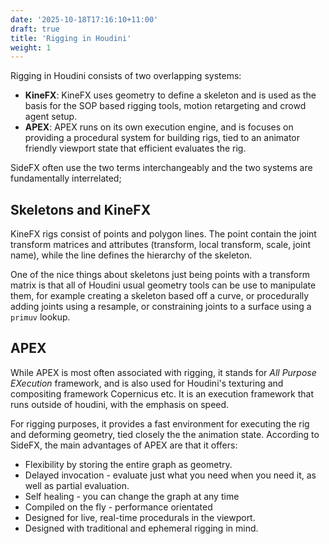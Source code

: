 ```yaml
---
date: '2025-10-18T17:16:10+11:00'
draft: true
title: 'Rigging in Houdini'
weight: 1
---
```

Rigging in Houdini consists of two overlapping systems:

- **KineFX**: KineFX uses geometry to define a skeleton and is used as the basis for the SOP based rigging tools, motion retargeting and crowd agent setup.
- **APEX**: APEX runs on its own execution engine, and is focuses on providing a procedural system for building rigs, tied to an animator friendly viewport state that efficient evaluates the rig. 

SideFX often use the two terms interchangeably and the two systems are fundamentally interrelated;  

## Skeletons and KineFX
KineFX rigs consist of points and polygon lines. The point contain the joint transform matrices and attributes (transform, local transform, scale, joint name), while the line defines the hierarchy of the skeleton. 

One of the nice things about skeletons just being points with a transform matrix is that all of Houdini usual geometry tools can be use to manipulate them, for example creating a skeleton based off a curve, or procedurally adding joints using a resample, or constraining joints to a surface using a `primuv` lookup. 

## APEX
While APEX is most often associated with rigging, it stands for *All Purpose EXecution* framework, and is also used for Houdini's texturing and compositing framework Copernicus etc. It is an execution framework that runs outside of houdini, with the emphasis on speed. 

For rigging purposes, it provides a fast environment for executing the rig and deforming geometry, tied closely the the animation state.  According to SideFX, the main advantages of APEX are that it offers:

- Flexibility by storing the entire graph as geometry.
- Delayed invocation - evaluate just what you need when you need it, as well as partial evaluation.
- Self healing - you can change the graph at any time
- Compiled on the fly - performance orientated
- Designed for live, real-time procedurals in the viewport.
- Designed with traditional and ephemeral rigging in mind.